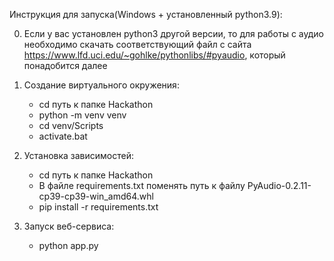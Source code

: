 Инструкция для запуска(Windows + установленный python3.9):

0. Если у вас установлен python3 другой версии, то для работы с аудио необходимо скачать соответствующий файл с сайта https://www.lfd.uci.edu/~gohlke/pythonlibs/#pyaudio, который понадобится далее

1. Создание виртуального окружения: 
    * cd путь к папке Hackathon
    * python -m venv venv
    * cd venv/Scripts
    * activate.bat

2. Установка зависимостей:
    * cd путь к папке Hackathon
    * В файле requirements.txt поменять путь к файлу PyAudio-0.2.11-cp39-cp39-win_amd64.whl 
    * pip install -r requirements.txt 

3. Запуск веб-сервиса:
    * python app.py
